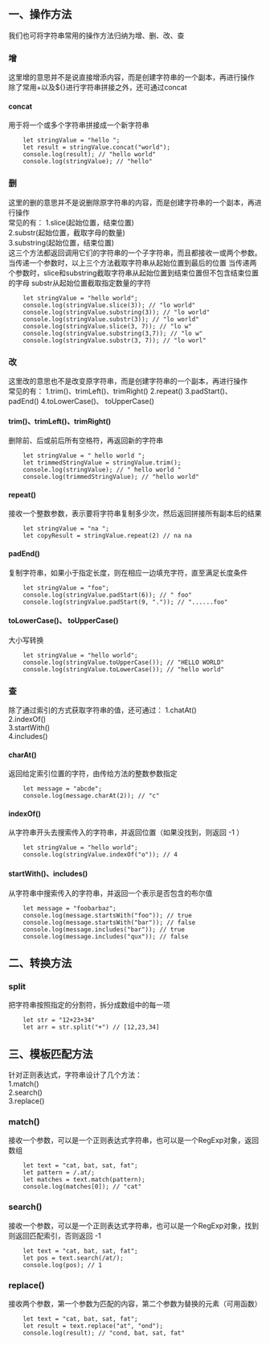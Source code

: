 ## 一、操作方法
我们也可将字符串常用的操作方法归纳为增、删、改、查
### 增
这里增的意思并不是说直接增添内容，而是创建字符串的一个副本，再进行操作  
除了常用+以及${}进行字符串拼接之外，还可通过concat  
#### concat
用于将一个或多个字符串拼接成一个新字符串
```
    let stringValue = "hello ";
    let result = stringValue.concat("world");
    console.log(result); // "hello world"
    console.log(stringValue); // "hello"
```
### 删
这里的删的意思并不是说删除原字符串的内容，而是创建字符串的一个副本，再进行操作  
常见的有：
1.slice(起始位置，结束位置)  
2.substr(起始位置，截取字母的数量)  
3.substring(起始位置，结束位置)  
这三个方法都返回调用它们的字符串的一个子字符串，而且都接收一或两个参数。
当传递一个参数时，以上三个方法截取字符串从起始位置到最后的位置
当传递两个参数时，slice和substring截取字符串从起始位置到结束位置但不包含结束位置的字母
                 substr从起始位置截取指定数量的字符
```
    let stringValue = "hello world";
    console.log(stringValue.slice(3)); // "lo world"
    console.log(stringValue.substring(3)); // "lo world"
    console.log(stringValue.substr(3)); // "lo world"
    console.log(stringValue.slice(3, 7)); // "lo w"
    console.log(stringValue.substring(3,7)); // "lo w"
    console.log(stringValue.substr(3, 7)); // "lo worl"
```
### 改
这里改的意思也不是改变原字符串，而是创建字符串的一个副本，再进行操作    
常见的有：
1.trim()、trimLeft()、trimRight()
2.repeat()
3.padStart()、padEnd()
4.toLowerCase()、 toUpperCase()
#### trim()、trimLeft()、trimRight()
删除前、后或前后所有空格符，再返回新的字符串
```
    let stringValue = " hello world ";
    let trimmedStringValue = stringValue.trim();
    console.log(stringValue); // " hello world "
    console.log(trimmedStringValue); // "hello world"
```
#### repeat()
接收一个整数参数，表示要将字符串复制多少次，然后返回拼接所有副本后的结果
```
    let stringValue = "na ";
    let copyResult = stringValue.repeat(2) // na na
```
#### padEnd()
复制字符串，如果小于指定长度，则在相应一边填充字符，直至满足长度条件
```
    let stringValue = "foo";
    console.log(stringValue.padStart(6)); // " foo"
    console.log(stringValue.padStart(9, ".")); // "......foo"
```
#### toLowerCase()、 toUpperCase()
大小写转换
```
    let stringValue = "hello world";
    console.log(stringValue.toUpperCase()); // "HELLO WORLD"
    console.log(stringValue.toLowerCase()); // "hello world"
```
### 查
除了通过索引的方式获取字符串的值，还可通过：
1.chatAt()   
2.indexOf()   
3.startWith()   
4.includes()   
#### charAt()
返回给定索引位置的字符，由传给方法的整数参数指定
```
    let message = "abcde";
    console.log(message.charAt(2)); // "c"
```
#### indexOf()
从字符串开头去搜索传入的字符串，并返回位置（如果没找到，则返回 -1 ）
```
    let stringValue = "hello world";
    console.log(stringValue.indexOf("o")); // 4
```
#### startWith()、includes()
从字符串中搜索传入的字符串，并返回一个表示是否包含的布尔值
```
    let message = "foobarbaz";
    console.log(message.startsWith("foo")); // true
    console.log(message.startsWith("bar")); // false
    console.log(message.includes("bar")); // true
    console.log(message.includes("qux")); // false
```
## 二、转换方法
### split
把字符串按照指定的分割符，拆分成数组中的每一项
```
    let str = "12+23+34"
    let arr = str.split("+") // [12,23,34]
```
## 三、模板匹配方法
针对正则表达式，字符串设计了几个方法：  
1.match()  
2.search()  
3.replace()   
### match()
接收一个参数，可以是一个正则表达式字符串，也可以是一个RegExp对象，返回数组
```
    let text = "cat, bat, sat, fat";
    let pattern = /.at/;
    let matches = text.match(pattern);
    console.log(matches[0]); // "cat"
```
### search()
接收一个参数，可以是一个正则表达式字符串，也可以是一个RegExp对象，找到则返回匹配索引，否则返回 -1
```
    let text = "cat, bat, sat, fat";
    let pos = text.search(/at/);
    console.log(pos); // 1
```
### replace()
接收两个参数，第一个参数为匹配的内容，第二个参数为替换的元素（可用函数）
```
    let text = "cat, bat, sat, fat";
    let result = text.replace("at", "ond");
    console.log(result); // "cond, bat, sat, fat"
```
